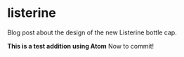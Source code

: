 # listerine
Blog post about the design of the new Listerine bottle cap.

**This is a test addition using Atom**
Now to commit!
